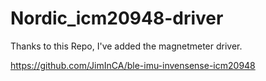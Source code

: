 # Nordic_icm20948-driver

Thanks to this Repo, I've added the magnetmeter driver.

https://github.com/JimInCA/ble-imu-invensense-icm20948
